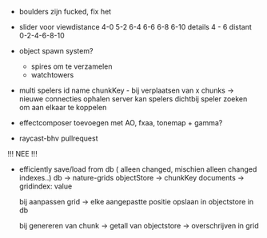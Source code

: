 


- boulders zijn fucked, fix het

- slider voor viewdistance 4-0 5-2 6-4 6-6 6-8 6-10 
    details 4 - 6
    distant 0-2-4-6-8-10

- object spawn system? 

    - spires om te verzamelen
    - watchtowers

- multi
    spelers id name chunkKey - bij verplaatsen van x chunks -> nieuwe connecties ophalen
    server kan spelers dichtbij speler zoeken om aan elkaar te koppelen 

- effectcomposer toevoegen met AO, fxaa, tonemap + gamma?

- raycast-bhv pullrequest

<!-- {"position":[2581.7406015628853,980.6652195632854,-1359.391215912829],"offset":{"x":18,"y":-10}} -->
<!-- {"position":[2752.7925935303933,1027.3258721815296,-1328.781806245274],"offset":{"x":19,"z":-10}} -->


   !!!  NEE   !!!
   
- efficiently save/load from db ( alleen changed, mischien alleen changed indexes..)
    db -> nature-grids
    objectStore -> chunkKey
    documents -> gridindex: value

    bij aanpassen grid -> elke aangepastte positie opslaan in objectstore in db

    bij genereren van chunk -> getall van objectstore -> overschrijven in grid